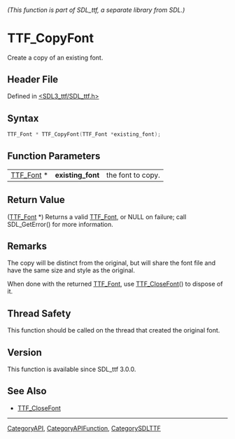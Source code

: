 ###### (This function is part of SDL_ttf, a separate library from SDL.)
# TTF_CopyFont

Create a copy of an existing font.

## Header File

Defined in [<SDL3_ttf/SDL_ttf.h>](https://github.com/libsdl-org/SDL_ttf/blob/main/include/SDL3_ttf/SDL_ttf.h)

## Syntax

```c
TTF_Font * TTF_CopyFont(TTF_Font *existing_font);
```

## Function Parameters

|                        |                   |                   |
| ---------------------- | ----------------- | ----------------- |
| [TTF_Font](TTF_Font) * | **existing_font** | the font to copy. |

## Return Value

([TTF_Font](TTF_Font) *) Returns a valid [TTF_Font](TTF_Font), or NULL on
failure; call SDL_GetError() for more information.

## Remarks

The copy will be distinct from the original, but will share the font file
and have the same size and style as the original.

When done with the returned [TTF_Font](TTF_Font), use
[TTF_CloseFont](TTF_CloseFont)() to dispose of it.

## Thread Safety

This function should be called on the thread that created the original
font.

## Version

This function is available since SDL_ttf 3.0.0.

## See Also

- [TTF_CloseFont](TTF_CloseFont)

----
[CategoryAPI](CategoryAPI), [CategoryAPIFunction](CategoryAPIFunction), [CategorySDLTTF](CategorySDLTTF)

